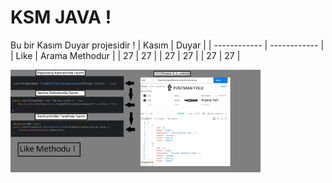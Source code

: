 # KSM JAVA ! 
Bu bir Kasım Duyar projesidir ! 
| Kasım  | Duyar  |
| ------------ | ------------ |
| Like  | Arama Methodur  |
| 27  | 27  |
| 27  | 27  |
| 27  | 27  |
<p>
<img src="https://github.com/kasimduyar/Jpa-Query-Methodlari/blob/master/images/LikeSonHali.png" width="400"/>
</p>
